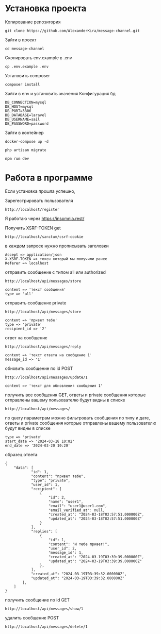 # Установка проекта
Копирование репозитория

    git clone https://github.com/AlexanderKira/message-channel.git
Зайти в проект

    cd message-channel
Скопировать env.example в .env

    cp .env.example .env
Установить composer

    composer install
Зайти в env и установить значения
Конфигурация бд

    DB_CONNECTION=mysql
    DB_HOST=mysql
    DB_PORT=3306
    DB_DATABASE=laravel
    DB_USERNAME=sail
    DB_PASSWORD=password

Зайти в контейнер
    
    docker-compose up -d
    
    php artisan migrate

    npm run dev

# Работа в программе
Если установка прошла успешно,

Зарегестрировать пользователя 

    http://localhost/register

Я работаю через https://insomnia.rest/

Получить XSRF-TOKEN get

    http://localhost/sanctum/csrf-cookie

в каждом запросе нужно прописывать заголовки
    
    Accept => application/json
    X-XSRF-TOKEN => токен который мы получили ранее
    Referer => localhost 

отправить сообщение с типом all или authorized

    http://localhost/api/messages/store

    content => 'текст сообщения'
    type => 'all'

отправить сообщение private 

    http://localhost/api/messages/store

    content => 'привет тебе'
    type => 'private'
    recipient_id => '2'

ответ на сообщение 

    http://localhost/api/messages/reply

    content => 'текст ответа на сообщение 1'
    message_id => '1'

обновить сообщение по id POST

    http://localhost/api/messages/update/1
    
    content => 'текст для обновления сообщения 1'

получить все сообщения GET,
ответы и private сообщения которые отправлены вашему пользователю будут видны в списке

    http://localhost/api/messages/

по query параметрам можно фильтровать сообщения по типу и дате,
ответы и private сообщения которые отправлены вашему пользователю будут видны в списке

    type => 'private'
    start_date => '2024-03-18 10:02'
    end_date => '2024-03-20 10:20'

образец ответа

    {
        "data": [
                "id": 1,
                "content": "привет тебе",
                "type": "private",
                "user_id": 1,
                "recipient": [
                    {
                        "id": 2,
                        "name": "user1",
                        "email": "user1@user1.com",
                        "email_verified_at": null,
                        "created_at": "2024-03-18T02:57:51.000000Z",
                        "updated_at": "2024-03-18T02:57:51.000000Z"
                    }
                ],
                "replies": [
                    {
                        "id": 1,
                        "content": "И тебе привет!",
                        "user_id": 2,
                        "message_id": 1,
                        "created_at": "2024-03-19T03:39:39.000000Z",
                        "updated_at": "2024-03-19T03:39:39.000000Z"
                    },
                ],
                "created_at": "2024-03-19T03:39:32.000000Z",
                "updated_at": "2024-03-19T03:39:32.000000Z"
            },
	    ]
    }

получить сообщение по id GET

    http://localhost/api/messages/show/1


удалить сообщение POST

    http://localhost/api/messages/delete/1
    


    








  

